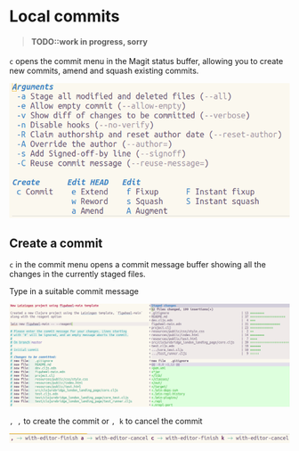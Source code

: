 # Local commits

> #### TODO::work in progress, sorry

`c` opens the commit menu in the Magit status buffer, allowing you to create new commits, amend and squash existing commits.

![Spacemacs Magit - commit menu](/images/spacemacs-magit-commit-menu.png)

## Create a commit

`c` in the commit menu opens a commit message buffer showing all the changes in the currently staged files.

Type in a suitable commit message

![Spacemacs Magit - message buffer](/images/spacemacs-magit-commit-message-buffer.png)

`, ,` to create the commit or `, k` to cancel the commit

![Spacemacs Magit - commit or cancel](/images/spacemacs-magit-commit-message-menu.png)
